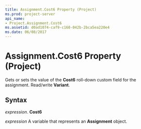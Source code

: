 ```yaml
---
title: Assignment.Cost6 Property (Project)
ms.prod: project-server
api_name:
- Project.Assignment.Cost6
ms.assetid: d0ad1074-caf9-c160-042b-2bca5ea220e4
ms.date: 06/08/2017
---
```



# Assignment.Cost6 Property (Project)

Gets or sets the value of the **Cost6** roll-down custom field for the assignment. Read/write **Variant**.


## Syntax

 _expression_. **Cost6**

 _expression_ A variable that represents an **Assignment** object.


